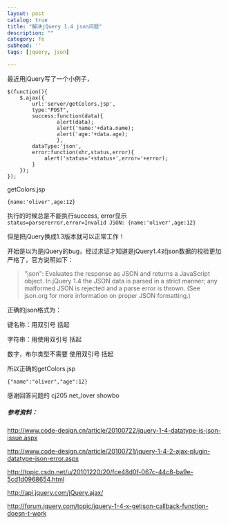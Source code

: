```yaml
---
layout: post
catalog: true
title: "解决jQuery 1.4 json问题"
description: ""
category: fe
subhead: ''
tags: [jquery, json]

---
```


最近用jQuery写了一个小例子，
 
    $(function(){  
        $.ajax({  
            url:'server/getColors.jsp',  
            type:"POST",  
            success:function(data){  
                    alert(data);  
                    alert('name:'+data.name);  
                    alert('age:'+data.age);  
                    },  
            dataType:'json',  
            error:function(xhr,status,error){  
                alert('status='+status+',error='+error);  
            }  
        });  
    });  
 
getColors.jsp

    {name:'oliver',age:12} 
     
执行的时候总是不能执行success,
error显示`status=parsererror,error=Invalid JSON: {name:'oliver',age:12}`

但是把jQuery换成1.3版本就可以正常工作！

开始是以为是jQuery的bug，经过求证才知道是jQuery1.4对json数据的校验更加严格了，官方说明如下：

>"json": Evaluates the response as JSON and returns a JavaScript object. In jQuery 1.4 the JSON data is parsed in a strict manner; any malformed JSON is rejected and a parse error is thrown. (See json.org for more information on proper JSON formatting.)

正确的json格式为：

键名称：用双引号 括起

字符串：用使用双引号 括起

数字，布尔类型不需要 使用双引号 括起

所以正确的getColors.jsp

    {"name":"oliver","age":12}  
 
感谢回答问题的 cj205 net_lover showbo

##### 参考资料：

http://www.code-design.cn/article/20100722/jquery-1-4-datatype-is-json-issue.aspx

http://www.code-design.cn/article/20100721/jquery-1-4-2-ajax-plugin-datatype-json-error.aspx

http://topic.csdn.net/u/20101220/20/fce48d0f-067c-44c8-ba9e-5cd1d0968654.html

http://api.jquery.com/jQuery.ajax/

http://forum.jquery.com/topic/jquery-1-4-x-getjson-callback-function-doesn-t-work


